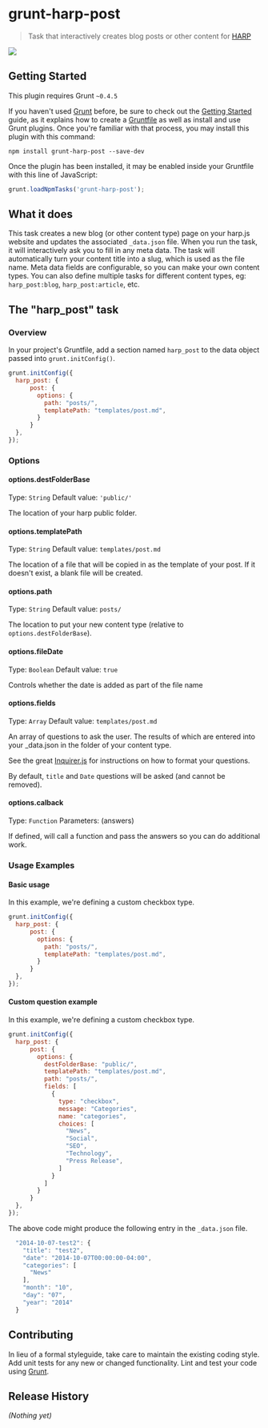 # grunt-harp-post

> Task that interactively creates blog posts or other content for [HARP](http://harpjs.com)

<img src="http://zippy.gfycat.com/IckyPepperyKusimanse.gif" />

## Getting Started
This plugin requires Grunt `~0.4.5`

If you haven't used [Grunt](http://gruntjs.com/) before, be sure to check out the [Getting Started](http://gruntjs.com/getting-started) guide, as it explains how to create a [Gruntfile](http://gruntjs.com/sample-gruntfile) as well as install and use Grunt plugins. Once you're familiar with that process, you may install this plugin with this command:

```shell
npm install grunt-harp-post --save-dev
```

Once the plugin has been installed, it may be enabled inside your Gruntfile with this line of JavaScript:

```js
grunt.loadNpmTasks('grunt-harp-post');
```

## What it does

This task creates a new blog (or other content type) page on your harp.js website and updates the associated `_data.json` file. When you run the task, it will interactively ask you to fill in any meta data. The task will automatically turn your content title into a slug, which is used as the file name. Meta data fields are configurable, so you can make your own content types. You can also define multiple tasks for different content types, eg: `harp_post:blog`, `harp_post:article`, etc.

## The "harp_post" task

### Overview
In your project's Gruntfile, add a section named `harp_post` to the data object passed into `grunt.initConfig()`.

```js
grunt.initConfig({
  harp_post: {
      post: {
        options: { 
          path: "posts/",
          templatePath: "templates/post.md",
        }
      }
  },
});
```

### Options

#### options.destFolderBase
Type: `String`
Default value: `'public/'`

The location of your harp public folder.

#### options.templatePath
Type: `String`
Default value: `templates/post.md`

The location of a file that will be copied in as the template of your post. If it doesn't exist, a blank file will be created.

#### options.path
Type: `String`
Default value: `posts/`

The location to put your new content type (relative to `options.destFolderBase`). 

#### options.fileDate
Type: `Boolean`
Default value: `true`

Controls whether the date is added as part of the file name

#### options.fields
Type: `Array`
Default value: `templates/post.md`

An array of questions to ask the user. The results of which are entered into your _data.json in the folder of your content type.

See the great [Inquirer.js](https://github.com/SBoudrias/Inquirer.js/) for instructions on how to format your questions.

By default, `title` and `Date` questions will be asked (and cannot be removed).

#### options.calback
Type: `Function`
Parameters: (answers)

If defined, will call a function and pass the answers so you can do additional work.

### Usage Examples

#### Basic usage
In this example, we're defining a custom checkbox type. 

```js
grunt.initConfig({
  harp_post: {
      post: {
        options: { 
          path: "posts/",
          templatePath: "templates/post.md",
        }
      }
  },
});
```


#### Custom question example
In this example, we're defining a custom checkbox type. 

```js
grunt.initConfig({
  harp_post: {
      post: {
        options: { 
          destFolderBase: "public/",
          templatePath: "templates/post.md",
          path: "posts/",
          fields: [
            {
              type: "checkbox",
              message: "Categories",
              name: "categories",
              choices: [ 
                "News",
                "Social",
                "SEO",
                "Technology",
                "Press Release",
              ]
            }
          ]
        }
      }
  },
});
```

The above code might produce the following entry in the `_data.json` file.
```js
  "2014-10-07-test2": {
    "title": "test2",
    "date": "2014-10-07T00:00:00-04:00",
    "categories": [
      "News"
    ],
    "month": "10",
    "day": "07",
    "year": "2014"
  }
  ```

## Contributing
In lieu of a formal styleguide, take care to maintain the existing coding style. Add unit tests for any new or changed functionality. Lint and test your code using [Grunt](http://gruntjs.com/).

## Release History
_(Nothing yet)_
